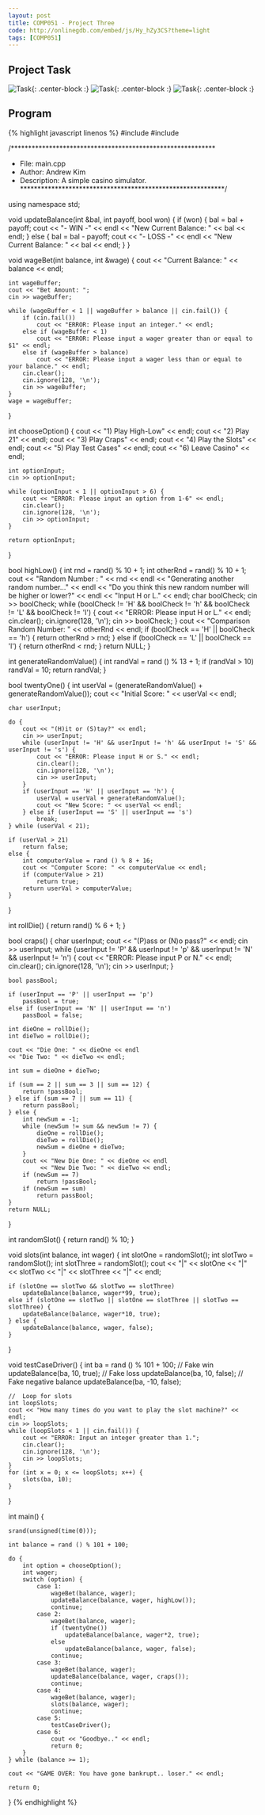 ```yaml
---
layout: post
title: COMP051 - Project Three
code: http://onlinegdb.com/embed/js/Hy_hZy3CS?theme=light
tags: [COMP051]
---
```


## Project Task

![Task](http://andrewjkim.me/college/COMP051/PROJECT_THREE/1.jpg){: .center-block :}
![Task](http://andrewjkim.me/college/COMP051/PROJECT_THREE/2.jpg){: .center-block :}
![Task](http://andrewjkim.me/college/COMP051/PROJECT_THREE/3.jpg){: .center-block :}

## Program

{% highlight javascript linenos %}
#include <iostream>
#include <ctime>

/***********************************************************
 * File: main.cpp
 * Author: Andrew Kim
 * Description: A simple casino simulator.
 ***********************************************************/

using namespace std;

void updateBalance(int &bal, int payoff, bool won) {
    if (won) {
        bal = bal + payoff;
        cout << "- WIN -" << endl << "New Current Balance: " << bal << endl;
    } else {
        bal = bal - payoff;
        cout << "- LOSS -" << endl << "New Current Balance: " << bal << endl;
    }
}

void wageBet(int balance, int &wage) {
    cout << "Current Balance: " << balance << endl;

    int wageBuffer;
    cout << "Bet Amount: ";
    cin >> wageBuffer;

    while (wageBuffer < 1 || wageBuffer > balance || cin.fail()) {
        if (cin.fail())
            cout << "ERROR: Please input an integer." << endl;
        else if (wageBuffer < 1)
            cout << "ERROR: Please input a wager greater than or equal to $1" << endl;
        else if (wageBuffer > balance)
            cout << "ERROR: Please input a wager less than or equal to your balance." << endl;
        cin.clear();
        cin.ignore(128, '\n');
        cin >> wageBuffer;
    }
    wage = wageBuffer;
}

int chooseOption() {
    cout << "1) Play High-Low" << endl;
    cout << "2) Play 21" << endl;
    cout << "3) Play Craps" << endl;
    cout << "4) Play the Slots" << endl;
    cout << "5) Play Test Cases" << endl;
    cout << "6) Leave Casino" << endl;

    int optionInput;
    cin >> optionInput;

    while (optionInput < 1 || optionInput > 6) {
        cout << "ERROR: Please input an option from 1-6" << endl;
        cin.clear();
        cin.ignore(128, '\n');
        cin >> optionInput;
    }

    return optionInput;
}

bool highLow() {
    int rnd = rand() % 10 + 1;
    int otherRnd = rand() % 10 + 1;
    cout << "Random Number : " << rnd << endl
    << "Generating another random number..." << endl
    << "Do you think this new random number will be higher or lower?" << endl
    << "Input H or L." << endl;
    char boolCheck;
    cin >> boolCheck;
    while (boolCheck != 'H' && boolCheck != 'h' && boolCheck != 'L' && boolCheck != 'l') {
        cout << "ERROR: Please input H or L." << endl;
        cin.clear();
        cin.ignore(128, '\n');
        cin >> boolCheck;
    }
    cout << "Comparison Random Number: " << otherRnd << endl;
    if (boolCheck == 'H' || boolCheck == 'h') {
        return otherRnd > rnd;
    } else if (boolCheck == 'L' || boolCheck == 'l') {
        return otherRnd < rnd;
    }
    return NULL;
}

int generateRandomValue() {
    int randVal = rand () % 13 + 1;
    if (randVal > 10)
        randVal = 10;
    return randVal;
}

bool twentyOne() {
    int userVal = (generateRandomValue() + generateRandomValue());
    cout << "Initial Score: " << userVal << endl;

    char userInput;

    do {
        cout << "(H)it or (S)tay?" << endl;
        cin >> userInput;
        while (userInput != 'H' && userInput != 'h' && userInput != 'S' && userInput != 's') {
            cout << "ERROR: Please input H or S." << endl;
            cin.clear();
            cin.ignore(128, '\n');
            cin >> userInput;
        }
        if (userInput == 'H' || userInput == 'h') {
            userVal = userVal + generateRandomValue();
            cout << "New Score: " << userVal << endl;
        } else if (userInput == 'S' || userInput == 's')
            break;
    } while (userVal < 21);

    if (userVal > 21)
        return false;
    else {
        int computerValue = rand () % 8 + 16;
        cout << "Computer Score: " << computerValue << endl;
        if (computerValue > 21)
            return true;
        return userVal > computerValue;
    }
}

int rollDie() {
    return rand() % 6 + 1;
}

bool craps() {
    char userInput;
    cout << "(P)ass or (N)o pass?" << endl;
    cin >> userInput;
    while (userInput != 'P' && userInput != 'p' && userInput != 'N' && userInput != 'n') {
        cout << "ERROR: Please input P or N." << endl;
        cin.clear();
        cin.ignore(128, '\n');
        cin >> userInput;
    }

    bool passBool;

    if (userInput == 'P' || userInput == 'p')
        passBool = true;
    else if (userInput == 'N' || userInput == 'n')
        passBool = false;

    int dieOne = rollDie();
    int dieTwo = rollDie();

    cout << "Die One: " << dieOne << endl
    << "Die Two: " << dieTwo << endl;

    int sum = dieOne + dieTwo;

    if (sum == 2 || sum == 3 || sum == 12) {
        return !passBool;
    } else if (sum == 7 || sum == 11) {
        return passBool;
    } else {
        int newSum = -1;
        while (newSum != sum && newSum != 7) {
            dieOne = rollDie();
            dieTwo = rollDie();
            newSum = dieOne + dieTwo;
        }
        cout << "New Die One: " << dieOne << endl
             << "New Die Two: " << dieTwo << endl;
        if (newSum == 7)
            return !passBool;
        if (newSum == sum)
            return passBool;
    }
    return NULL;
}

int randomSlot() {
    return rand() % 10;
}

void slots(int balance, int wager) {
    int slotOne = randomSlot();
    int slotTwo = randomSlot();
    int slotThree = randomSlot();
    cout << "|" << slotOne << "|" << slotTwo << "|" << slotThree << "|" << endl;

    if (slotOne == slotTwo && slotTwo == slotThree)
        updateBalance(balance, wager*99, true);
    else if (slotOne == slotTwo || slotOne == slotThree || slotTwo == slotThree) {
        updateBalance(balance, wager*10, true);
    } else {
        updateBalance(balance, wager, false);
    }
}

void testCaseDriver() {
    int ba = rand () % 101 + 100;
    // Fake win
    updateBalance(ba, 10, true);
    // Fake loss
    updateBalance(ba, 10, false);
    // Fake negative balance
    updateBalance(ba, -10, false);

    //  Loop for slots
    int loopSlots;
    cout << "How many times do you want to play the slot machine?" << endl;
    cin >> loopSlots;
    while (loopSlots < 1 || cin.fail()) {
        cout << "ERROR: Input an integer greater than 1.";
        cin.clear();
        cin.ignore(128, '\n');
        cin >> loopSlots;
    }
    for (int x = 0; x <= loopSlots; x++) {
        slots(ba, 10);
    }

}

int main() {

    srand(unsigned(time(0)));

    int balance = rand () % 101 + 100;

    do {
        int option = chooseOption();
        int wager;
        switch (option) {
            case 1:
                wageBet(balance, wager);
                updateBalance(balance, wager, highLow());
                continue;
            case 2:
                wageBet(balance, wager);
                if (twentyOne())
                    updateBalance(balance, wager*2, true);
                else
                    updateBalance(balance, wager, false);
                continue;
            case 3:
                wageBet(balance, wager);
                updateBalance(balance, wager, craps());
                continue;
            case 4:
                wageBet(balance, wager);
                slots(balance, wager);
                continue;
            case 5:
                testCaseDriver();
            case 6:
                cout << "Goodbye.." << endl;
                return 0;
        }
    } while (balance >= 1);

    cout << "GAME OVER: You have gone bankrupt.. loser." << endl;

    return 0;
}
{% endhighlight %}
